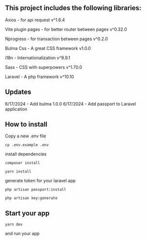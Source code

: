 
## This project includes the following libraries:

Axios - for api request v^1.6.4

Vite plugin pages - for better router between pages v^0.32.0

Nprogress - for transaction between pages v^0.2.0

Bulma Css - A great CSS framework v1.0.0

i18n - Internationalization v^9.9.1

Sass - CSS with superpowers v^1.70.0

Laravel - A php framework v^10.10

## Updates

6/17/2024 - Add bulma 1.0.0
6/17/2024 - Add passport to Laravel application

## How to install

Copy a new .env file

``cp .env.example .env``

install dependencies

``composer install``

``yarn install``

generate token for your laravel app

``php artisan passport:install``

``php artisan key:generate``

## Start your app

``yarn dev``

and run your app
